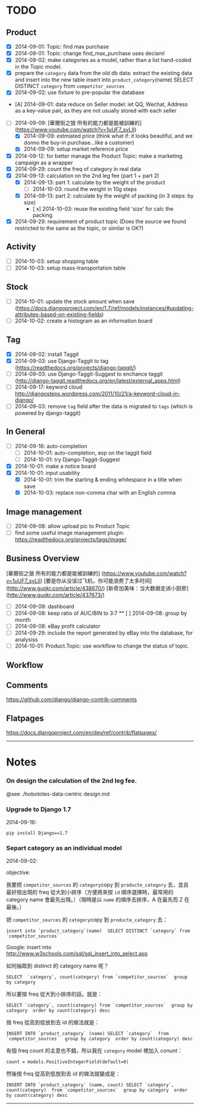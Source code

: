 # TODO

## Product
* [x] 2014-09-01: Topic: find max purchase
* [x] 2014-09-01: Topic: change find_max_purchase uses deciaml
* [x] 2014-09-02: make categories as a model, rather than a list hand-coded in the Topic model.
* [x] prepare the `category` data from the old db data: extract the existing data and insert into the new table
	insert into `product_category`(name)  SELECT DISTINCT `category` from `competitor_sources`
* [x] 2014-09-02: use fixture to pre-popular the database
* [A] 2014-09-01:  data reduce on Seller model: let QQ, Wechat, Address as a key-value pair, as they are not usually stored with each seller
* [ ] 2014-09-09: [華爾街之狼 所有的能力都是能被訓練的] (https://www.youtube.com/watch?v=1uUF7_svLII)
    * [x] 2014-09-09: estmiated price (think what if: it looks beautiful, and we donno the buy-in purchase...like a customer)
    * [x] 2014-09-09: setup market reference price
* [x] 2014-09-12: for better manage the Product Topic: make a  marketing campaign as a wrapper
* [x] 2014-09-29: count the freq of category in real data
* [x] 2014-09-13: calculation on the 2nd leg fee (part 1 + part 2)
	* [x] 2014-09-13: part 1: calculate by the weight of the product 
		* [ ] 2014-10-03: round the weight in 10g steps
	* [x] 2014-09-13: part 2: calculate by the weight of packing (in 3 steps: by size)
		* [ x] 2014-10-03: reuse the existing field 'size' for calc the packing
* [x] 2014-09-29: requirement of product topic (Does the source we found restricted to the same as the topic, or similar is OK?)

## Activity
* [ ] 2014-10-03: setup shopping table
* [ ] 2014-10-03: setup mass-transportation table

## Stock
* [ ] 2014-10-01: update the stock amount when save (https://docs.djangoproject.com/en/1.7/ref/models/instances/#updating-attributes-based-on-existing-fields)
* [ ] 2014-10-02: create a histogram as an information board

## Tag
* [x] 2014-09-02: install Taggit
* [x] 2014-09-03: use Django-Taggit to tag (https://readthedocs.org/projects/django-taggit/)
* [ ] 2014-09-03: use Django-Taggit-Suggest to enchance taggit (http://django-taggit.readthedocs.org/en/latest/external_apps.html)
* [ ] 2014-09-17: keyword cloud http://djangosteps.wordpress.com/2011/10/21/a-keyword-cloud-in-django/
* [ ] 2014-09-03: remove `tag` field after the data is migrated to `tags` (which is powered by django-taggit)

## In General
* [ ] 2014-09-16: auto-completion
    * [ ] 2014-10-01: auto-completion, esp on the taggit field
    * [ ] 2014-10-01: try Django-Taggit-Suggest
* [x] 2014-10-01: make a notice board
* [x] 2014-10-01: input usability
	* [x] 2014-10-01: trim the starting & ending whitespace in a title when save
	* [x] 2014-10-03: replace non-comma char with an English comma

## Image management
* [ ] 2014-09-08: allow upload pic to Product Topic
* [ ] find some useful image management plugin: https://readthedocs.org/projects/tags/image/

## Business Overview

[華爾街之狼 所有的能力都是能被訓練的] (https://www.youtube.com/watch?v=1uUF7_svLII)
[要是你从没误过飞机，你可能浪费了太多时间] (http://www.guokr.com/article/438670/)
[新奇加美味：当大数据走进小厨房] (http://www.guokr.com/article/437673/)

* [ ] 2014-09-09: dashboard
* [ ] 2014-09-08: keep ratio of AUC/BIN to  3:7
    ** [ ] 2014-09-08: group by month
* [ ] 2014-09-08: eBay profit calculator
* [ ] 2014-09-29: include the report generated by eBay into the database, for analysiss
* [ ] 2014-10-01: Product.Topic: use workflow to change the status of topic.
 
## Workflow

## Comments
https://github.com/django/django-contrib-comments

## Flatpages
https://docs.djangoproject.com/en/dev/ref/contrib/flatpages/

----
# Notes


### On design the calculation of the 2nd leg fee.

@see ./hobototes-data-centric design.md

### Upgrade to Django 1.7

2014-09-16:

	pip install Django==1.7

### Separt category as an individual model

2014-09-02:

objective: 

我要把 `competitor_sources` 的 `category`copy 到 `producte_category` 去，並且最好按出現的 freq 從大到小排序（方便將來按 `id` 順序選擇時，最常用的 category name 會最先出現。）（現時是以 `name` 的順序去排序，A 在最先而 Z 在最後。）

把 `competitor_sources` 的 `category`copy 到 `producte_category` 去：

	insert into `product_category`(name)  SELECT DISTINCT `category` from `competitor_sources`
Google: insert into
http://www.w3schools.com/sql/sql_insert_into_select.asp

如何抽取到 distinct 的 category name 呢？

	SELECT  `category`, count(category) from `competitor_sources`  group by category


所以要按 freq 從大到小排序的話，就是：

	SELECT `category`, count(category) from `competitor_sources`  group by category  order by count(category) desc


按 freq 從高到低放到去 id 的做法就是：

    INSERT INTO `product_category` (name) SELECT `category`  from `competitor_sources`  group by category  order by count(category) desc



有個 freq count  的主意也不錯，所以我在 `category` model 裡加入 conunt： 

    count = models.PositiveIntegerField(default=0)


然後按 freq 從高到低放到去 id 的做法就變成是：

    INSERT INTO `product_category` (name, count) SELECT `category`, count(category)  from `competitor_sources`  group by category  order by count(category) desc

----

